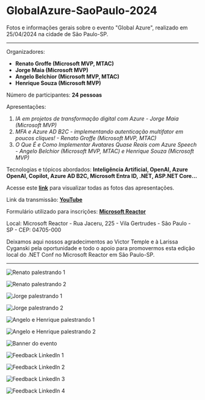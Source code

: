 # GlobalAzure-SaoPaulo-2024
Fotos e informações gerais sobre o evento "Global Azure", realizado em 25/04/2024 na cidade de São Paulo-SP.

--- 

Organizadores:
- **Renato Groffe (Microsoft MVP, MTAC)**
- **Jorge Maia (Microsoft MVP)**
- **Angelo Belchior (Microsoft MVP, MTAC)**
- **Henrique Souza (Microsoft MVP)**

Número de participantes: **24 pessoas**

Apresentações:
1) _IA em projetos de transformação digital com Azure - Jorge Maia (Microsoft MVP)_
2) _MFA e Azure AD B2C - implementando autenticação multifator em poucos cliques! - Renato Groffe (Microsoft MVP, MTAC)_
3) _O Que É e Como Implementar Avatares Quase Reais com Azure Speech - Angelo Belchior (Microsoft MVP, MTAC) e Henrique Souza (Microsoft MVP)_

Tecnologias e tópicos abordados: **Inteligência Artificial, OpenAI, Azure OpenAI, Copilot, Azure AD B2C, Microsoft Entra ID, .NET, ASP.NET Core...**

Acesse este [**link**](/img/) para visualizar todas as fotos das apresentações.

Link da transmissão: [**YouTube**](https://www.youtube.com/watch?v=Hdtl3lvgYcI)

Formulário utilizado para inscrições: [**Microsoft Reactor**](https://developer.microsoft.com/pt-br/reactor/events/22160/?wt.mc_id=1reg_22160_webpage_reactor)

Local: Microsoft Reactor - Rua Jaceru, 225 - Vila Gertrudes - São Paulo - SP - CEP: 04705-000

Deixamos aqui nossos agradecimentos ao Victor Temple e à Larissa Cyganski pela oportunidade e todo o apoio para promovermos esta edição local do .NET Conf no Microsoft Reactor em São Paulo-SP.

---

![Renato palestrando 1](img/ga-24.jpg)

![Renato palestrando 2](img/ga-46.jpg)

![Jorge palestrando 1](img/ga-16.jpg)

![Jorge palestrando 2](img/ga-20.jpg)

![Angelo e Henrique palestrando 1](img/ga-29.jpg)

![Angelo e Henrique palestrando 2](img/ga-32.jpg)

![Banner do evento](img/banner.jpg)

![Feedback LinkedIn 1](img/l-01.png)

![Feedback LinkedIn 2](img/l-02.png)

![Feedback LinkedIn 3](img/l-03.png)

![Feedback LinkedIn 4](img/l-04.png)